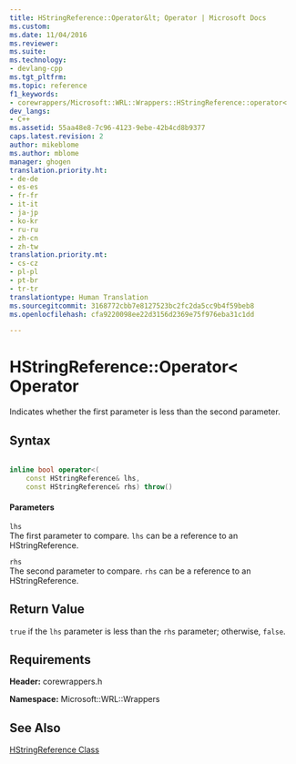 ```yaml
---
title: HStringReference::Operator&lt; Operator | Microsoft Docs
ms.custom: 
ms.date: 11/04/2016
ms.reviewer: 
ms.suite: 
ms.technology:
- devlang-cpp
ms.tgt_pltfrm: 
ms.topic: reference
f1_keywords:
- corewrappers/Microsoft::WRL::Wrappers::HStringReference::operator<
dev_langs:
- C++
ms.assetid: 55aa48e8-7c96-4123-9ebe-42b4cd8b9377
caps.latest.revision: 2
author: mikeblome
ms.author: mblome
manager: ghogen
translation.priority.ht:
- de-de
- es-es
- fr-fr
- it-it
- ja-jp
- ko-kr
- ru-ru
- zh-cn
- zh-tw
translation.priority.mt:
- cs-cz
- pl-pl
- pt-br
- tr-tr
translationtype: Human Translation
ms.sourcegitcommit: 3168772cbb7e8127523bc2fc2da5cc9b4f59beb8
ms.openlocfilehash: cfa9220098ee22d3156d2369e75f976eba31c1dd

---
```

# HStringReference::Operator&lt; Operator
Indicates whether the first parameter is less than the second parameter.  
  
## Syntax  
  
```cpp  
  
inline bool operator<(  
    const HStringReference& lhs,   
    const HStringReference& rhs) throw()  
```  
  
#### Parameters  
 `lhs`  
 The first parameter to compare. `lhs` can be a reference to an HStringReference.  
  
 `rhs`  
 The second parameter to compare.  `rhs` can be a reference to an HStringReference.  
  
## Return Value  
 `true` if the `lhs` parameter is less than the `rhs` parameter; otherwise, `false`.  
  
## Requirements  
 **Header:** corewrappers.h  
  
 **Namespace:** Microsoft::WRL::Wrappers  
  
## See Also  
 [HStringReference Class](../windows/hstringreference-class.md)


<!--HONumber=Jan17_HO1-->


